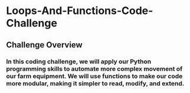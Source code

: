 # Loops-And-Functions-Code-Challenge
## Challenge Overview
### In this coding challenge, we will apply our Python programming skills to automate more complex movement of our farm equipment. We will use functions to make our code more modular, making it simpler to read, modify, and extend. 
